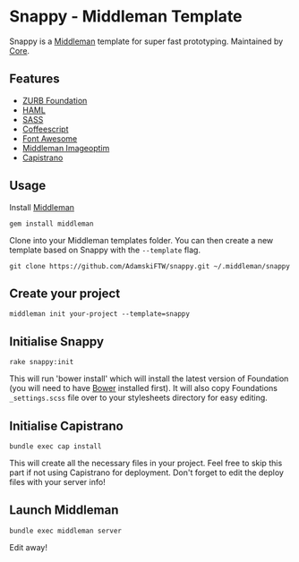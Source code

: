 # Snappy - Middleman Template #

Snappy is a [Middleman](http://middlemanapp.com/) template for super fast prototyping. Maintained by [Core](http://wearecore.co.uk/).

## Features ##

* [ZURB Foundation](http://foundation.zurb.com/)
* [HAML](http://haml.info/)
* [SASS](http://sass-lang.com/)
* [Coffeescript](http://coffeescript.org/)
* [Font Awesome](http://fortawesome.github.io/Font-Awesome/)
* [Middleman Imageoptim](https://github.com/plasticine/middleman-imageoptim)
* [Capistrano](http://capistranorb.com/)

## Usage ##

Install [Middleman](http://middlemanapp.com/)

`gem install middleman`

Clone into your Middleman templates folder. You can then create a new template based on Snappy with the `--template` flag.

`git clone https://github.com/AdamskiFTW/snappy.git ~/.middleman/snappy`

## Create your project ##
`middleman init your-project --template=snappy`

## Initialise Snappy ##
`rake snappy:init`

This will run 'bower install' which will install the latest version of Foundation (you will need to have [Bower](http://bower.io/) installed first). It will also copy Foundations `_settings.scss` file over to your stylesheets directory for easy editing.

## Initialise Capistrano ##
`bundle exec cap install`

This will create all the necessary files in your project. Feel free to skip this part if not using Capistrano for deployment. Don't forget to edit the deploy files with your server info!

## Launch Middleman ##
`bundle exec middleman server`

Edit away!